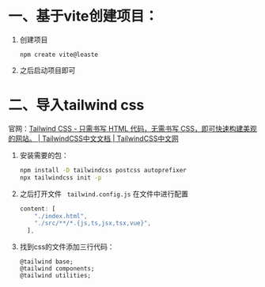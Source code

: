 # 一、基于vite创建项目：

1. 创建项目

   ```vue
   npm create vite@leaste
   ```

2. 之后启动项目即可



# 二、导入tailwind css

官网：[Tailwind CSS - 只需书写 HTML 代码，无需书写 CSS，即可快速构建美观的网站。 | TailwindCSS中文文档 | TailwindCSS中文网](https://www.tailwindcss.cn/)

1. 安装需要的包：

   ```cmd
   npm install -D tailwindcss postcss autoprefixer
   npx tailwindcss init -p
   ```

2. 之后打开文件 ` tailwind.config.js` 在文件中进行配置

   ```js
   content: [
       "./index.html",
       "./src/**/*.{js,ts,jsx,tsx,vue}",
     ],
   ```

3. 找到css的文件添加三行代码：

   ```
   @tailwind base;
   @tailwind components;
   @tailwind utilities;
   ```

   